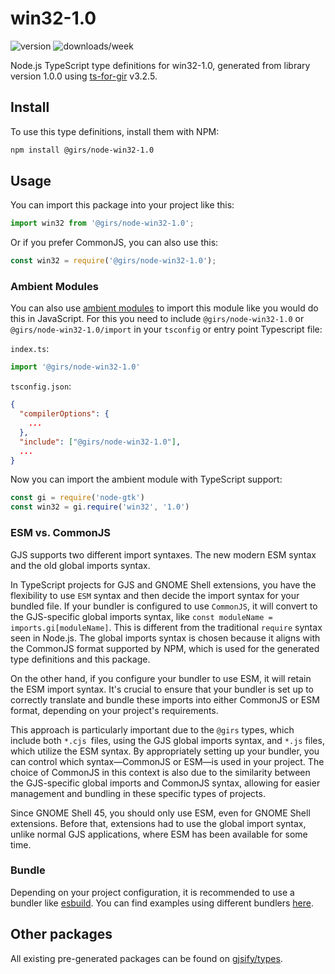 
# win32-1.0

![version](https://img.shields.io/npm/v/@girs/node-win32-1.0)
![downloads/week](https://img.shields.io/npm/dw/@girs/node-win32-1.0)


Node.js TypeScript type definitions for win32-1.0, generated from library version 1.0.0 using [ts-for-gir](https://github.com/gjsify/ts-for-gir) v3.2.5.


## Install

To use this type definitions, install them with NPM:
```bash
npm install @girs/node-win32-1.0
```

## Usage

You can import this package into your project like this:
```ts
import win32 from '@girs/node-win32-1.0';
```

Or if you prefer CommonJS, you can also use this:
```ts
const win32 = require('@girs/node-win32-1.0');
```

### Ambient Modules

You can also use [ambient modules](https://github.com/gjsify/ts-for-gir/tree/main/packages/cli#ambient-modules) to import this module like you would do this in JavaScript.
For this you need to include `@girs/node-win32-1.0` or `@girs/node-win32-1.0/import` in your `tsconfig` or entry point Typescript file:

`index.ts`:
```ts
import '@girs/node-win32-1.0'
```

`tsconfig.json`:
```json
{
  "compilerOptions": {
    ...
  },
  "include": ["@girs/node-win32-1.0"],
  ...
}
```

Now you can import the ambient module with TypeScript support: 

```ts
const gi = require('node-gtk')
const win32 = gi.require('win32', '1.0')
```



### ESM vs. CommonJS

GJS supports two different import syntaxes. The new modern ESM syntax and the old global imports syntax.

In TypeScript projects for GJS and GNOME Shell extensions, you have the flexibility to use `ESM` syntax and then decide the import syntax for your bundled file. If your bundler is configured to use `CommonJS`, it will convert to the GJS-specific global imports syntax, like `const moduleName = imports.gi[moduleName]`. This is different from the traditional `require` syntax seen in Node.js. The global imports syntax is chosen because it aligns with the CommonJS format supported by NPM, which is used for the generated type definitions and this package.

On the other hand, if you configure your bundler to use ESM, it will retain the ESM import syntax. It's crucial to ensure that your bundler is set up to correctly translate and bundle these imports into either CommonJS or ESM format, depending on your project's requirements.

This approach is particularly important due to the `@girs` types, which include both `*.cjs `files, using the GJS global imports syntax, and `*.js` files, which utilize the ESM syntax. By appropriately setting up your bundler, you can control which syntax—CommonJS or ESM—is used in your project. The choice of CommonJS in this context is also due to the similarity between the GJS-specific global imports and CommonJS syntax, allowing for easier management and bundling in these specific types of projects.

Since GNOME Shell 45, you should only use ESM, even for GNOME Shell extensions. Before that, extensions had to use the global import syntax, unlike normal GJS applications, where ESM has been available for some time.

### Bundle

Depending on your project configuration, it is recommended to use a bundler like [esbuild](https://esbuild.github.io/). You can find examples using different bundlers [here](https://github.com/gjsify/ts-for-gir/tree/main/examples).

## Other packages

All existing pre-generated packages can be found on [gjsify/types](https://github.com/gjsify/types).

